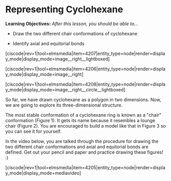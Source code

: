 # Representing Cyclohexane

**Learning Objectives:** _After this lesson, you should be able to…_

* Draw the two different chair conformations of cyclohexane

* Identify axial and equitorial bonds


[ciscode|rev=1|tool=elmsmedia|item=4207|entity_type=node|render=display_mode|display_mode=image__right__lightboxed]

[ciscode|rev=1|tool=elmsmedia|item=4206|entity_type=node|render=display_mode|display_mode=image__right]

[ciscode|rev=1|tool=elmsmedia|item=4208|entity_type=node|render=display_mode|display_mode=image__right__circle__lightboxed]

So far, we have drawn cyclohexane as a polygon in two dimensions.  Now, we are going to explore its three-dimensional structure.

The most stable conformation of a cyclohexane ring is known as a "chair" conformation (Figure 1).  It gets its name because it resembles a lounge chair (Figure 2).  You are encouraged to build a model like that in Figure 3 so you can see it for yourself.

In the video below, you are talked through the procedure for drawing the two different chair conformations and axial and equitorial bonds are defined.  Get out your pencil and paper and practice drawing these figures! :)

[ciscode|rev=1|tool=elmsmedia|item=4205|entity_type=node|render=display_mode|display_mode=mediavideo]